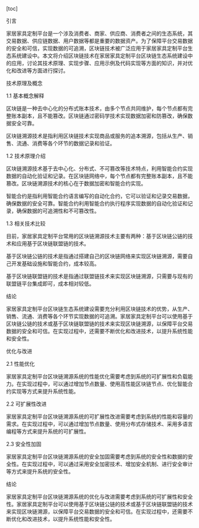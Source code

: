 
[toc]                    
                
                
引言

家居家具定制平台是一个涉及消费者、商家、供应商、消费者之间的生态系统，其交易数据、供应链数据、用户数据等都是重要的数据资产。为了保障平台交易数据的安全和可信，实现数据的可追溯，区块链技术被广泛应用于家居家具定制平台生态系统建设中。本文将介绍区块链技术在家居家具定制平台区块链生态系统建设中的应用，讨论其技术原理、实现步骤、应用示例及代码实现等方面的知识，并对优化和改进等方面进行探讨。

技术原理及概念

1.1 基本概念解释

区块链是一种去中心化的分布式账本技术，由多个节点共同维护，每个节点都有完整账本副本，且不能篡改。区块链通过密码学技术实现数据加密和防篡改，确保数据安全可靠。

区块链溯源技术是指利用区块链技术实现商品或服务的追本溯源，包括从生产、销售、流通、消费等各个环节的数据记录和验证。

1.2 技术原理介绍

区块链溯源技术基于去中心化、分布式、不可篡改等技术特点，利用智能合约实现数据的自动化验证和记录。在区块链网络中，每个节点都有完整账本副本，且不能篡改。区块链溯源技术的核心在于数据加密和智能合约实现。

智能合约是指利用智能合约语言编写的自动化合约，它可以验证和记录交易数据，确保数据的安全可靠。智能合约利用智能合约执行程序实现数据的自动化验证和记录，确保数据的可追溯性和不可篡改性。

1.3 相关技术比较

目前，家居家具定制平台常用的区块链溯源技术主要有两种：基于区块链公链的技术和应用基于区块链联盟链的技术。

基于区块链公链的技术是指通过搭建自己的区块链网络来实现区块链溯源，需要自己开发基础设施和智能合约，成本较高。

基于区块链联盟链的技术是指通过联盟链技术来实现区块链溯源，只需要与现有的联盟链平台集成即可，成本相对较低。

结论

家居家具定制平台区块链生态系统建设需要充分利用区块链技术的优势，从生产、销售、流通、消费等各个环节实现数据的可追溯。家居家具定制平台可以使用基于区块链公链的技术或基于区块链联盟链的技术来实现区块链溯源，以保障平台交易数据的安全和可信。在实现过程中，还需要不断优化和改进技术，以提升系统性能和安全性。

优化与改进

2.1 性能优化

家居家具定制平台区块链溯源系统的性能优化需要考虑到系统的可扩展性和负载能力。在实现过程中，可以通过增加节点数量、使用高性能区块链节点、优化智能合约实现等方式来提升系统性能。

2.2 可扩展性改进

家居家具定制平台区块链溯源系统的可扩展性改进需要考虑到系统的性能和容量的需求。在实现过程中，可以通过增加节点数量、使用分布式存储技术、采用多语言编程等方式来提升系统的可扩展性。

2.3 安全性加固

家居家具定制平台区块链溯源系统的安全加固需要考虑到系统的安全性和数据的安全性。在实现过程中，可以通过采用安全加密技术、增加安全机制、进行安全审计等方式来提升系统的安全性。

结论

家居家具定制平台区块链溯源系统的优化与改进需要考虑到系统的可扩展性和安全性。家居家具定制平台可以使用基于区块链公链的技术或基于区块链联盟链的技术来实现区块链溯源，以保障平台交易数据的安全和可信。在实现过程中，还需要不断优化和改进技术，以提升系统性能和安全性。

